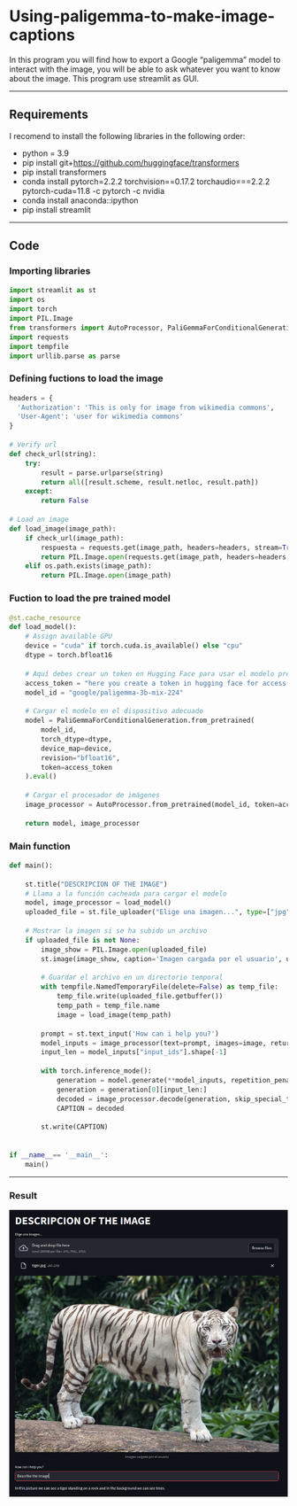 # Using-paligemma-to-make-image-captions
In this program you will find how to export a Google “paligemma” model to interact with the image, you will be able to ask whatever you want to know about the image. This program use streamlit as GUI. 

---
## Requirements 

I recomend to install the following libraries in the following order:

- python = 3.9
- pip install git+https://github.com/huggingface/transformers
- pip install transformers
- conda install pytorch=2.2.2 torchvision==0.17.2 torchaudio===2.2.2 pytorch-cuda=11.8 -c pytorch -c nvidia
- conda install anaconda::ipython
- pip install streamlit
  
---
## Code
### Importing libraries 
```python
import streamlit as st
import os
import torch
import PIL.Image
from transformers import AutoProcessor, PaliGemmaForConditionalGeneration
import requests
import tempfile
import urllib.parse as parse

```
### Defining fuctions to load the image
```python
headers = {
  'Authorization': 'This is only for image from wikimedia commons',
  'User-Agent': 'user for wikimedia commons'
}

# Verify url
def check_url(string):
    try:
        result = parse.urlparse(string)
        return all([result.scheme, result.netloc, result.path])
    except:
        return False

# Load an image
def load_image(image_path):
    if check_url(image_path):
        respuesta = requests.get(image_path, headers=headers, stream=True)#.raw
        return PIL.Image.open(requests.get(image_path, headers=headers, stream=True).raw)
    elif os.path.exists(image_path):
        return PIL.Image.open(image_path)
```

### Fuction to load the pre trained model
```python
@st.cache_resource
def load_model():
    # Assign available GPU
    device = "cuda" if torch.cuda.is_available() else "cpu"
    dtype = torch.bfloat16

    # Aquí debes crear un token en Hugging Face para usar el modelo preentrenado
    access_token = "here you create a token in hugging face for access to the models"
    model_id = "google/paligemma-3b-mix-224"

    # Cargar el modelo en el dispositivo adecuado
    model = PaliGemmaForConditionalGeneration.from_pretrained(
        model_id,
        torch_dtype=dtype,
        device_map=device,
        revision="bfloat16",
        token=access_token
    ).eval()

    # Cargar el procesador de imágenes
    image_processor = AutoProcessor.from_pretrained(model_id, token=access_token)

    return model, image_processor
```
### Main function
```python
def main():
    
    st.title("DESCRIPCION OF THE IMAGE")
    # Llama a la función cacheada para cargar el modelo
    model, image_processor = load_model()
    uploaded_file = st.file_uploader("Elige una imagen...", type=["jpg", "png", "jpeg"])

    # Mostrar la imagen si se ha subido un archivo
    if uploaded_file is not None:
        image_show = PIL.Image.open(uploaded_file)
        st.image(image_show, caption='Imagen cargada por el usuario', use_column_width=True)
        
        # Guardar el archivo en un directorio temporal
        with tempfile.NamedTemporaryFile(delete=False) as temp_file:
            temp_file.write(uploaded_file.getbuffer())
            temp_path = temp_file.name
            image = load_image(temp_path)

        prompt = st.text_input('How can i help you?')
        model_inputs = image_processor(text=prompt, images=image, return_tensors="pt").to(model.device)
        input_len = model_inputs["input_ids"].shape[-1]

        with torch.inference_mode():
            generation = model.generate(**model_inputs, repetition_penalty=1.10, max_new_tokens=256, do_sample=False)
            generation = generation[0][input_len:]
            decoded = image_processor.decode(generation, skip_special_tokens=True)
            CAPTION = decoded  
        
        st.write(CAPTION)    
    

if __name__== '__main__':
    main()

```
--- 
### Result
![This is how the GUI looks](example_image.png)





